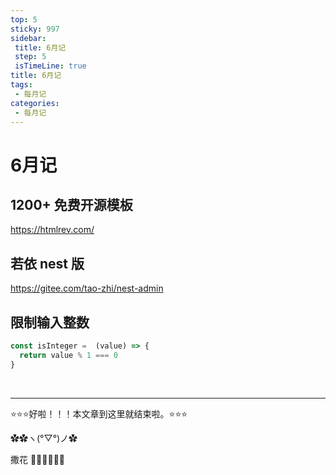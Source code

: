 ```yaml
---
top: 5
sticky: 997
sidebar: 
 title: 6月记
 step: 5
 isTimeLine: true
title: 6月记
tags:
 - 每月记
categories:
 - 每月记
---
```



# 6月记

## 1200+ 免费开源模板

https://htmlrev.com/

## 若依 nest 版

https://gitee.com/tao-zhi/nest-admin 

## 限制输入整数

```js
const isInteger =  (value) => {
  return value % 1 === 0
}
```



<br/>
<hr />

⭐️⭐️⭐️好啦！！！本文章到这里就结束啦。⭐️⭐️⭐️

✿✿ヽ(°▽°)ノ✿

撒花 🌸🌸🌸🌸🌸🌸